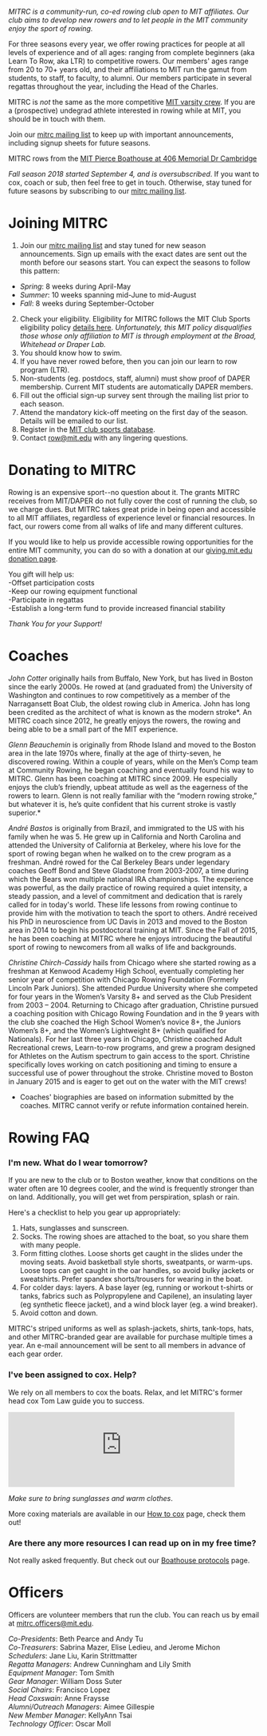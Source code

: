 _MITRC is a community-run, co-ed rowing club open to MIT affiliates.  Our club aims to develop new rowers and to let people in the MIT community enjoy the sport of rowing._

For three seasons every year, we offer rowing practices for people at all levels of experience and of all ages: ranging from complete beginners (aka Learn To Row, aka LTR) to competitive rowers. Our members' ages range from 20 to 70+ years old, and their affiliations to MIT run the gamut from students, to staff, to faculty, to alumni. Our members participate in several regattas throughout the year, including the Head of the Charles.

MITRC is _not_ the same as the more competitive [MIT varsity crew](http://mitathletics.com/sports/m-crewlt/index). If you are a (prospective) undegrad athlete interested in rowing while at MIT, you should be in touch with them.

Join our [mitrc mailing list](http://mailman.mit.edu/mailman/listinfo/mitrc) to keep up with important announcements, including signup sheets for future seasons.

MITRC rows from the [MIT Pierce Boathouse at 406 Memorial Dr Cambridge](https://www.google.com/maps/place/Pierce+Boathouse,+406+Memorial+Dr,+Cambridge,+MA+02139/@42.355133,-71.098868,15z/data=!4m5!3m4!1s0x89e37a01e765ddf1:0x606e87c60fa86999!8m2!3d42.3553235!4d-71.0968297?hl=en-US)

*Fall season 2018 started September 4, and is oversubscribed*. If you want to cox, coach or sub, then feel free to get in touch. Otherwise, stay tuned for future seasons by subscribing to our [mitrc mailing list](http://mailman.mit.edu/mailman/listinfo/mitrc).

# Joining MITRC

1. Join our [mitrc mailing list](http://mailman.mit.edu/mailman/listinfo/mitrc) and stay tuned for new season announcements. Sign up emails with the exact dates are sent out the month before our seasons start. You can expect the seasons to follow this pattern:
  - _Spring_: 8 weeks during April-May
  - _Summer_: 10 weeks spanning mid-June to mid-August
  - _Fall_: 8 weeks during September-October
2. Check your eligibility. Eligibility for MITRC follows the MIT Club Sports eligibility policy [details here](https://clubsports.mit.edu/about/eligibility). _Unfortunately, this MIT policy disqualifies those whose only affiliation to MIT is through employment at the Broad, Whitehead or Draper Lab._
1. You should know how to swim.
1. If you have never rowed before, then you can join our learn to row program (LTR).
1. Non-students (eg. postdocs, staff, alumni) must show proof of DAPER membership. Current MIT students are automatically DAPER members.
1. Fill out the official sign-up survey sent through the mailing list prior to each season.
1. Attend the mandatory kick-off meeting on the first day of the season. Details will be emailed to our list.
1. Register in the [MIT club sports database](https://mit.dserec.com/online/clubsports_widget/club/18/).
1. Contact [row@mit.edu](mailto:row@mit.edu) with any lingering questions.

# Donating to MITRC

Rowing is an expensive sport--no question about it. The grants MITRC receives from MIT/DAPER do not fully cover the cost of running the club, so we charge dues. But MITRC takes great pride in being open and accessible to all MIT affiliates, regardless of experience level or financial resources. In fact, our rowers come from all walks of life and many different cultures.

If you would like to help us provide accessible rowing opportunities for the entire MIT community, you can do so with a donation at our [giving.mit.edu donation page](https://giving.mit.edu/give/to?fundId=2437100).

You gift will help us:<br>
-Offset participation costs<br>
-Keep our rowing equipment functional<br>
-Participate in regattas<br>
-Establish a long-term fund to provide increased financial stability<br>

_Thank You for your Support!_

# Coaches

_John Cotter_ originally hails from Buffalo, New York, but has lived in Boston since the early 2000s. He rowed at (and graduated from) the University of Washington and continues to row competitively as a member of the Narragansett Boat Club, the oldest rowing club in America. John has long been credited as the architect of what is known as the modern stroke*. An MITRC coach since 2012, he greatly enjoys the rowers, the rowing and being able to be a small part of the MIT experience.

_Glenn Beauchemin_ is originally from Rhode Island and moved to the Boston area in the late 1970s where, finally at the age of thirty-seven, he discovered rowing. Within a couple of years, while on the Men’s Comp team at Community Rowing, he began coaching and eventually found his way to MITRC. Glenn has been coaching at MITRC since 2009. He especially enjoys the club’s friendly, upbeat attitude as well as the eagerness of the rowers to learn. Glenn is not really familiar with the “modern rowing stroke,” but whatever it is, he’s quite confident that his current stroke is vastly superior.*

_André Bastos_ is originally from Brazil, and immigrated to the US with his family when he was 5. He grew up in California and North Carolina and attended the University of California at Berkeley, where his love for the sport of rowing began when he walked on to the crew program as a freshman. André rowed for the Cal Berkeley Bears under legendary coaches Geoff Bond and Steve Gladstone from 2003-2007, a time during which the Bears won multiple national IRA championships. The experience was powerful, as the daily practice of rowing required a quiet intensity, a steady passion, and a level of commitment and dedication that is rarely called for in today's world. These life lessons from rowing continue to provide him with the motivation to teach the sport to others. André received his PhD in neuroscience from UC Davis in 2013 and moved to the Boston area in 2014 to begin his postdoctoral training at MIT. Since the Fall of 2015, he has been coaching at MITRC where he enjoys introducing the beautiful sport of rowing to newcomers from all walks of life and backgrounds.  

_Christine Chirch-Cassidy_ hails from Chicago where she started rowing as a freshman at Kenwood Academy High School, eventually completing her senior year of competition with Chicago Rowing Foundation (Formerly Lincoln Park Juniors).  She attended Purdue University where she competed for four years in the Women’s Varsity 8+ and served as the Club President from 2003 – 2004.  Returning to Chicago after graduation, Christine pursued a coaching position with Chicago Rowing Foundation and in the 9 years with the club she coached the High School Women’s novice 8+, the Juniors Women’s 8+, and the Women’s Lightweight 8+ (which qualified for Nationals).  For her last three years in Chicago, Christine coached Adult Recreational crews, Learn-to-row programs, and grew a program designed for Athletes on the Autism spectrum to gain access to the sport.  Christine specifically loves working on catch positioning and timing to ensure a successful use of power throughout the stroke. Christine moved to Boston in January 2015 and is eager to get out on the water with the MIT crews!

* Coaches' biographies are based on information submitted by the coaches. MITRC cannot verify or refute information contained herein. 

# Rowing FAQ

### I'm new. What do I wear tomorrow?

If you are new to the club or to Boston weather, know that conditions on the water often are 10 degrees cooler, and the wind is frequently stronger than on land.  Additionally, you will get wet from perspiration, splash or rain. 

Here's a checklist to help you gear up appropriately:

1. Hats, sunglasses and sunscreen. 
1. Socks. The rowing shoes are attached to the boat, so you share them with many people.
1. Form fitting clothes. Loose shorts get caught in the slides under the moving seats. Avoid basketball style shorts, sweatpants, or warm-ups.  Loose tops can get caught in the oar handles, so avoid bulky jackets or sweatshirts. Prefer spandex shorts/trousers for wearing in the boat. 
1. For colder days: layers. A base layer (eg, running or workout t-shirts or tanks, fabrics such as Polypropylene and Capilene), an insulating layer (eg synthetic fleece jacket), and a wind block layer (eg. a wind breaker).
1. Avoid cotton and down.

MITRC's striped uniforms as well as splash-jackets, shirts, tank-tops, hats, and other MITRC-branded gear are available for purchase multiple times a year. An e-mail announcement will be sent to all members in advance of each gear order. 

### I've been assigned to cox. Help?
We rely on all members to cox the boats. Relax, and let MITRC's former head cox Tom Law guide you to success.

<iframe src="https://www.youtube-nocookie.com/embed/P3vykD5EO2M?rel=0&amp;showinfo=0" frameborder="0" allow="autoplay; encrypted-media" allowfullscreen width="90%" align="center"></iframe>

_Make sure to bring sunglasses and warm clothes_.

More coxing materials are available in our [How to cox](how_to_cox.md) page, check them out!

### Are there any more resources I can read up on in my free time?
Not really asked frequently. But check out our [Boathouse protocols](boathouse_protocols.md) page.

# Officers

Officers are volunteer members that run the club. You can reach us by email at [mitrc.officers@mit.edu](mailto:mitrc.officers@mit.edu).

_Co-Presidents_: Beth Pearce and Andy Tu<br>
_Co-Treasurers_: Sabrina Mazer, Elise Ledieu, and Jerome Michon<br>
_Schedulers_: Jane Liu, Karin Strittmatter<br>
_Regatta Managers_: Andrew Cunningham and Lily Smith<br>
_Equipment Manager_: Tom Smith<br>
_Gear Manager_: William Doss Suter<br>
_Social Chairs_: Francisco Lopez<br>
_Head Coxswain_: Anne Fraysse<br>
_Alumni/Outreach Managers_: Aimee Gillespie<br>
_New Member Manager_: KellyAnn Tsai<br>
_Technology Officer_: Oscar Moll<br>
